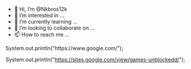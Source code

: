 - 👋 Hi, I’m @Nkbros12k
- 👀 I’m interested in ...
- 🌱 I’m currently learning ...
- 💞️ I’m looking to collaborate on ...
- 📫 How to reach me ...

<!---
Nkbros12k/Nkbros12k is a ✨ special ✨ repository because its `README.md` (this file) appears on your GitHub profile.
You can click the Preview link to take a look at your changes.
---> System.out.println("https://www.google.com/");
System.out.println("https://sites.google.com/view/games-unblockedd/");


